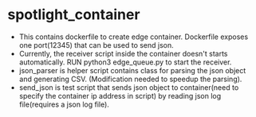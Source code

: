 # spotlight_container
* This contains dockerfile to create edge container. Dockerfile exposes one port(12345) that can be used to send json. <br /> 
* Currently, the receiver script inside the container doesn't starts automatically. RUN python3 edge_queue.py to start the receiver. <br /> 
* json_parser is helper script contains class for parsing the json object and generating CSV. (Modification needed to speedup the parsing).<br /> 
* send_json is test script that sends json object to container(need to specify the container ip address in script) by reading json log file(requires a json log file).
